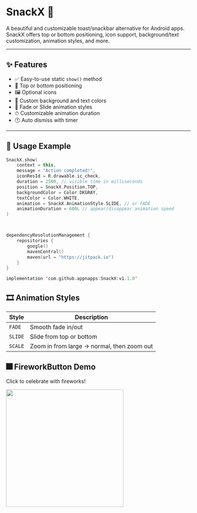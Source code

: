 # SnackX 🍩

A beautiful and customizable toast/snackbar alternative for Android apps.  
SnackX offers top or bottom positioning, icon support, background/text customization, animation styles, and more.

---

## ✨ Features

- ✅ Easy-to-use static `show()` method
- 🎯 Top or bottom positioning
- 🖼 Optional icons
- 🎨 Custom background and text colors
- 🔁 Fade or Slide animation styles
- ⏱ Customizable animation duration
- 🕐 Auto dismiss with timer

---

## 🚀 Usage Example

```kotlin
SnackX.show(
    context = this,
    message = "Action completed!",
    iconResId = R.drawable.ic_check,
    duration = 2500, // visible time in milliseconds
    position = SnackX.Position.TOP,
    backgroundColor = Color.DKGRAY,
    textColor = Color.WHITE,
    animation = SnackX.AnimationStyle.SLIDE, // or FADE
    animationDuration = 600L // appear/disappear animation speed
)



dependencyResolutionManagement {
    repositories {
        google()
        mavenCentral()
        maven(url = "https://jitpack.io")
    }
}

implementation 'com.github.appnapps:SnackX:v1.1.0'
```

## 🎞 Animation Styles

| Style | Description |
|-------|-------------|
| `FADE` | Smooth fade in/out |
| `SLIDE` | Slide from top or bottom |
| `SCALE` | Zoom in from large → normal, then zoom out |  ← ✅ 추가


## 🎆 FireworkButton Demo

Click to celebrate with fireworks!

<img src="https://github.com/appnapps/FireworkButton/docs/SnackX.gif" width="320"/>

